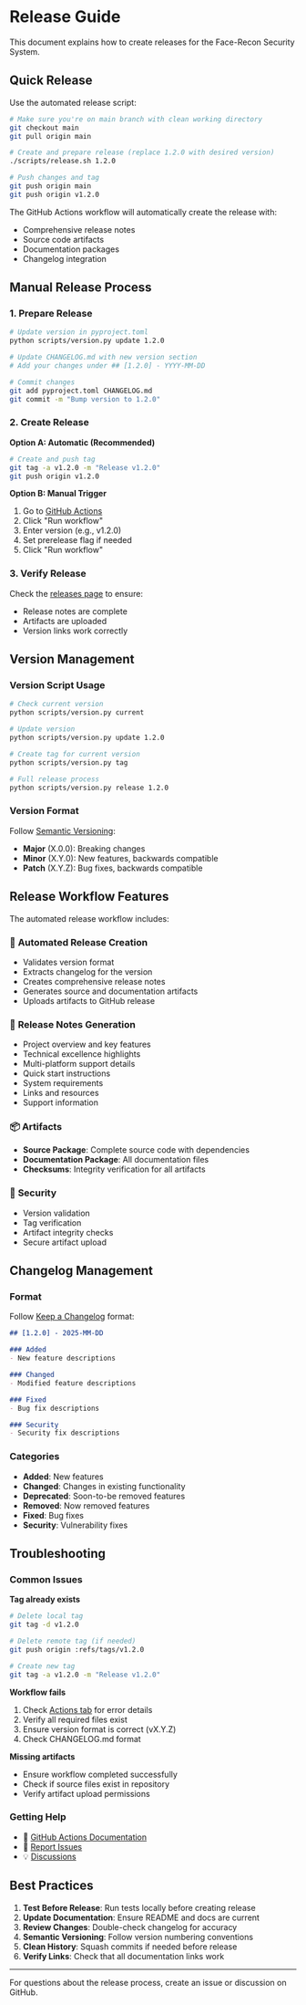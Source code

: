 # Release Guide

This document explains how to create releases for the Face-Recon Security System.

## Quick Release

Use the automated release script:

```bash
# Make sure you're on main branch with clean working directory
git checkout main
git pull origin main

# Create and prepare release (replace 1.2.0 with desired version)
./scripts/release.sh 1.2.0

# Push changes and tag
git push origin main
git push origin v1.2.0
```

The GitHub Actions workflow will automatically create the release with:
- Comprehensive release notes
- Source code artifacts
- Documentation packages
- Changelog integration

## Manual Release Process

### 1. Prepare Release

```bash
# Update version in pyproject.toml
python scripts/version.py update 1.2.0

# Update CHANGELOG.md with new version section
# Add your changes under ## [1.2.0] - YYYY-MM-DD

# Commit changes
git add pyproject.toml CHANGELOG.md
git commit -m "Bump version to 1.2.0"
```

### 2. Create Release

**Option A: Automatic (Recommended)**
```bash
# Create and push tag
git tag -a v1.2.0 -m "Release v1.2.0"
git push origin v1.2.0
```

**Option B: Manual Trigger**
1. Go to [GitHub Actions](https://github.com/GizzZmo/Face-Recon/actions/workflows/release.yml)
2. Click "Run workflow"
3. Enter version (e.g., v1.2.0)
4. Set prerelease flag if needed
5. Click "Run workflow"

### 3. Verify Release

Check the [releases page](https://github.com/GizzZmo/Face-Recon/releases) to ensure:
- Release notes are complete
- Artifacts are uploaded
- Version links work correctly

## Version Management

### Version Script Usage

```bash
# Check current version
python scripts/version.py current

# Update version
python scripts/version.py update 1.2.0

# Create tag for current version
python scripts/version.py tag

# Full release process
python scripts/version.py release 1.2.0
```

### Version Format

Follow [Semantic Versioning](https://semver.org/):
- **Major** (X.0.0): Breaking changes
- **Minor** (X.Y.0): New features, backwards compatible  
- **Patch** (X.Y.Z): Bug fixes, backwards compatible

## Release Workflow Features

The automated release workflow includes:

### 🚀 **Automated Release Creation**
- Validates version format
- Extracts changelog for the version
- Creates comprehensive release notes
- Generates source and documentation artifacts
- Uploads artifacts to GitHub release

### 📝 **Release Notes Generation**
- Project overview and key features
- Technical excellence highlights
- Multi-platform support details
- Quick start instructions
- System requirements
- Links and resources
- Support information

### 📦 **Artifacts**
- **Source Package**: Complete source code with dependencies
- **Documentation Package**: All documentation files
- **Checksums**: Integrity verification for all artifacts

### 🔐 **Security**
- Version validation
- Tag verification
- Artifact integrity checks
- Secure artifact upload

## Changelog Management

### Format
Follow [Keep a Changelog](https://keepachangelog.com/) format:

```markdown
## [1.2.0] - 2025-MM-DD

### Added
- New feature descriptions

### Changed
- Modified feature descriptions

### Fixed
- Bug fix descriptions

### Security
- Security fix descriptions
```

### Categories
- **Added**: New features
- **Changed**: Changes in existing functionality
- **Deprecated**: Soon-to-be removed features
- **Removed**: Now removed features
- **Fixed**: Bug fixes
- **Security**: Vulnerability fixes

## Troubleshooting

### Common Issues

**Tag already exists**
```bash
# Delete local tag
git tag -d v1.2.0

# Delete remote tag (if needed)
git push origin :refs/tags/v1.2.0

# Create new tag
git tag -a v1.2.0 -m "Release v1.2.0"
```

**Workflow fails**
1. Check [Actions tab](https://github.com/GizzZmo/Face-Recon/actions) for error details
2. Verify all required files exist
3. Ensure version format is correct (vX.Y.Z)
4. Check CHANGELOG.md format

**Missing artifacts**
- Ensure workflow completed successfully
- Check if source files exist in repository
- Verify artifact upload permissions

### Getting Help

- 📖 [GitHub Actions Documentation](https://docs.github.com/en/actions)
- 🐛 [Report Issues](https://github.com/GizzZmo/Face-Recon/issues)
- 💡 [Discussions](https://github.com/GizzZmo/Face-Recon/discussions)

## Best Practices

1. **Test Before Release**: Run tests locally before creating release
2. **Update Documentation**: Ensure README and docs are current
3. **Review Changes**: Double-check changelog for accuracy
4. **Semantic Versioning**: Follow version numbering conventions
5. **Clean History**: Squash commits if needed before release
6. **Verify Links**: Check that all documentation links work

---

For questions about the release process, create an issue or discussion on GitHub.